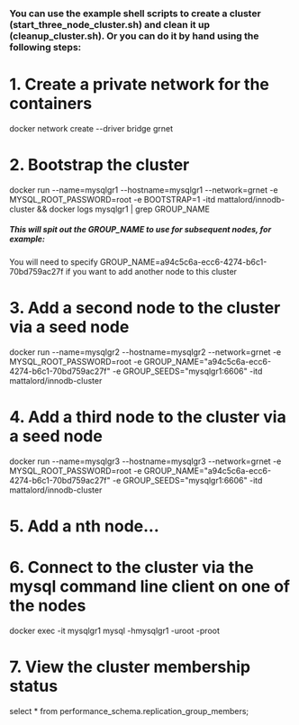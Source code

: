 ### You can use the example shell scripts to create a cluster (start_three_node_cluster.sh) and clean it up (cleanup_cluster.sh). Or you can do it by hand using the following steps:

# 1. Create a private network for the containers 
docker network create --driver bridge grnet

# 2. Bootstrap the cluster
docker run --name=mysqlgr1 --hostname=mysqlgr1 --network=grnet -e MYSQL_ROOT_PASSWORD=root -e BOOTSTRAP=1 -itd mattalord/innodb-cluster && docker logs mysqlgr1 | grep GROUP_NAME

##### This will spit out the GROUP_NAME to use for subsequent nodes, for example:
  You will need to specify GROUP_NAME=a94c5c6a-ecc6-4274-b6c1-70bd759ac27f if you want to add another node to this cluster

# 3. Add a second node to the cluster via a seed node
docker run --name=mysqlgr2 --hostname=mysqlgr2 --network=grnet -e MYSQL_ROOT_PASSWORD=root -e GROUP_NAME="a94c5c6a-ecc6-4274-b6c1-70bd759ac27f" -e GROUP_SEEDS="mysqlgr1:6606" -itd mattalord/innodb-cluster

# 4. Add a third node to the cluster via a seed node
docker run --name=mysqlgr3 --hostname=mysqlgr3 --network=grnet -e MYSQL_ROOT_PASSWORD=root -e GROUP_NAME="a94c5c6a-ecc6-4274-b6c1-70bd759ac27f" -e GROUP_SEEDS="mysqlgr1:6606" -itd mattalord/innodb-cluster

# 5. Add a nth node...

# 6. Connect to the cluster via the mysql command line client on one of the nodes
docker exec -it mysqlgr1 mysql -hmysqlgr1 -uroot -proot

# 7. View the cluster membership status
select * from performance_schema.replication_group_members;

